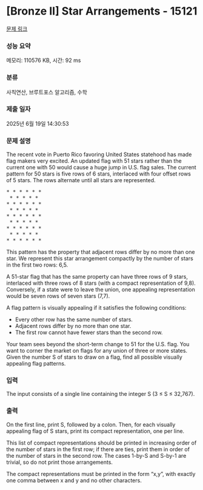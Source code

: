 # [Bronze II] Star Arrangements - 15121 

[문제 링크](https://www.acmicpc.net/problem/15121) 

### 성능 요약

메모리: 110576 KB, 시간: 92 ms

### 분류

사칙연산, 브루트포스 알고리즘, 수학

### 제출 일자

2025년 6월 19일 14:30:53

### 문제 설명

<p>The recent vote in Puerto Rico favoring United States statehood has made flag makers very excited. An updated flag with 51 stars rather than the current one with 50 would cause a huge jump in U.S. flag sales. The current pattern for 50 stars is five rows of 6 stars, interlaced with four offset rows of 5 stars. The rows alternate until all stars are represented.</p>

<pre>* * * * * *
 * * * * *
* * * * * *
 * * * * *
* * * * * *
 * * * * *
* * * * * *
 * * * * *
* * * * * *</pre>

<p>This pattern has the property that adjacent rows differ by no more than one star. We represent this star arrangement compactly by the number of stars in the first two rows: 6,5.</p>

<p>A 51-star flag that has the same property can have three rows of 9 stars, interlaced with three rows of 8 stars (with a compact representation of 9,8). Conversely, if a state were to leave the union, one appealing representation would be seven rows of seven stars (7,7).</p>

<p>A flag pattern is visually appealing if it satisfies the following conditions:</p>

<ul>
	<li>Every other row has the same number of stars.</li>
	<li>Adjacent rows differ by no more than one star.</li>
	<li>The first row cannot have fewer stars than the second row.</li>
</ul>

<p>Your team sees beyond the short-term change to 51 for the U.S. flag. You want to corner the market on flags for any union of three or more states. Given the number S of stars to draw on a flag, find all possible visually appealing flag patterns.</p>

### 입력 

 <p>The input consists of a single line containing the integer S (3 ≤ S ≤ 32,767).</p>

### 출력 

 <p>On the first line, print S, followed by a colon. Then, for each visually appealing flag of S stars, print its compact representation, one per line.</p>

<p>This list of compact representations should be printed in increasing order of the number of stars in the first row; if there are ties, print them in order of the number of stars in the second row. The cases 1-by-S and S-by-1 are trivial, so do not print those arrangements.</p>

<p>The compact representations must be printed in the form “x,y”, with exactly one comma between x and y and no other characters.</p>

